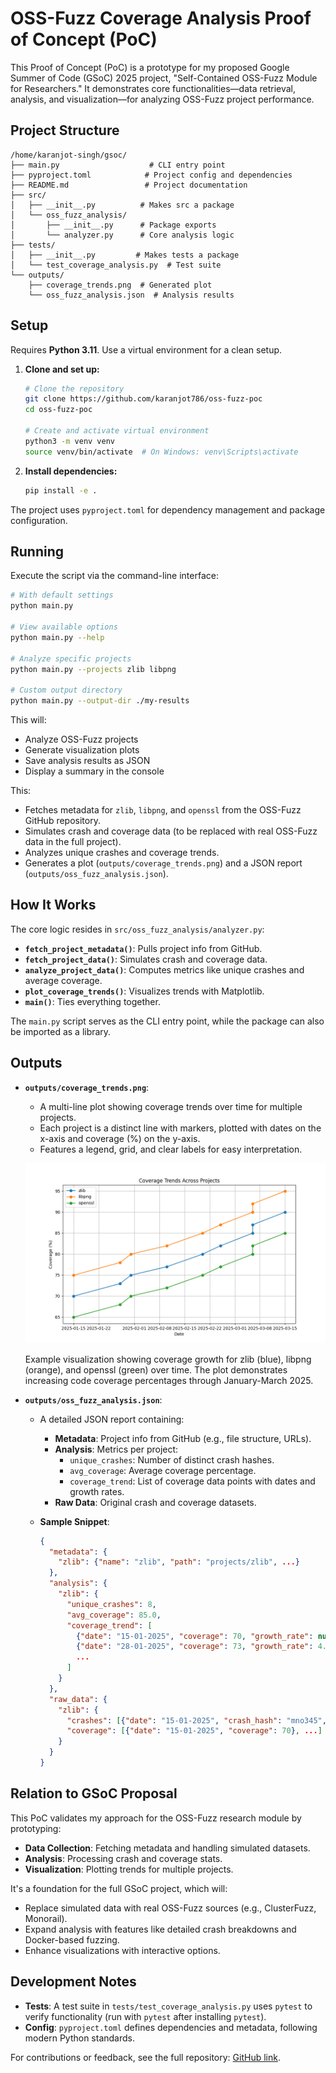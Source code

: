 # OSS-Fuzz Coverage Analysis Proof of Concept (PoC)

This Proof of Concept (PoC) is a prototype for my proposed Google Summer of Code (GSoC) 2025 project, "Self-Contained OSS-Fuzz Module for Researchers." It demonstrates core functionalities—data retrieval, analysis, and visualization—for analyzing OSS-Fuzz project performance.

## Project Structure

```
/home/karanjot-singh/gsoc/
├── main.py                    # CLI entry point
├── pyproject.toml            # Project config and dependencies
├── README.md                 # Project documentation
├── src/
│   ├── __init__.py          # Makes src a package
│   └── oss_fuzz_analysis/
│       ├── __init__.py      # Package exports
│       └── analyzer.py      # Core analysis logic
├── tests/
│   ├── __init__.py         # Makes tests a package
│   └── test_coverage_analysis.py  # Test suite
└── outputs/
    ├── coverage_trends.png  # Generated plot
    └── oss_fuzz_analysis.json  # Analysis results
```

## Setup

Requires **Python 3.11**. Use a virtual environment for a clean setup.

1. **Clone and set up:**
   ```bash
   # Clone the repository
   git clone https://github.com/karanjot786/oss-fuzz-poc
   cd oss-fuzz-poc

   # Create and activate virtual environment
   python3 -m venv venv
   source venv/bin/activate  # On Windows: venv\Scripts\activate
   ```

2. **Install dependencies:**
   ```bash
   pip install -e .
   ```

The project uses `pyproject.toml` for dependency management and package configuration.

## Running

Execute the script via the command-line interface:

```bash
# With default settings
python main.py

# View available options
python main.py --help

# Analyze specific projects
python main.py --projects zlib libpng

# Custom output directory
python main.py --output-dir ./my-results
```

This will:
- Analyze OSS-Fuzz projects
- Generate visualization plots
- Save analysis results as JSON
- Display a summary in the console

This:
- Fetches metadata for `zlib`, `libpng`, and `openssl` from the OSS-Fuzz GitHub repository.
- Simulates crash and coverage data (to be replaced with real OSS-Fuzz data in the full project).
- Analyzes unique crashes and coverage trends.
- Generates a plot (`outputs/coverage_trends.png`) and a JSON report (`outputs/oss_fuzz_analysis.json`).

## How It Works

The core logic resides in `src/oss_fuzz_analysis/analyzer.py`:
- **`fetch_project_metadata()`**: Pulls project info from GitHub.
- **`fetch_project_data()`**: Simulates crash and coverage data.
- **`analyze_project_data()`**: Computes metrics like unique crashes and average coverage.
- **`plot_coverage_trends()`**: Visualizes trends with Matplotlib.
- **`main()`**: Ties everything together.

The `main.py` script serves as the CLI entry point, while the package can also be imported as a library.

## Outputs

- **`outputs/coverage_trends.png`**:
   - A multi-line plot showing coverage trends over time for multiple projects.
   - Each project is a distinct line with markers, plotted with dates on the x-axis and coverage (%) on the y-axis.
   - Features a legend, grid, and clear labels for easy interpretation.

   ![Coverage Trends](outputs/coverage_trends.png)

   Example visualization showing coverage growth for zlib (blue), libpng (orange), and openssl (green) over time. The plot demonstrates increasing code coverage percentages through January-March 2025.

- **`outputs/oss_fuzz_analysis.json`**:
  - A detailed JSON report containing:
    - **Metadata**: Project info from GitHub (e.g., file structure, URLs).
    - **Analysis**: Metrics per project:
      - `unique_crashes`: Number of distinct crash hashes.
      - `avg_coverage`: Average coverage percentage.
      - `coverage_trend`: List of coverage data points with dates and growth rates.
    - **Raw Data**: Original crash and coverage datasets.

  - **Sample Snippet**:
    ```json
    {
      "metadata": {
        "zlib": {"name": "zlib", "path": "projects/zlib", ...}
      },
      "analysis": {
        "zlib": {
          "unique_crashes": 8,
          "avg_coverage": 85.0,
          "coverage_trend": [
            {"date": "15-01-2025", "coverage": 70, "growth_rate": null},
            {"date": "28-01-2025", "coverage": 73, "growth_rate": 4.29},
            ...
          ]
        }
      },
      "raw_data": {
        "zlib": {
          "crashes": [{"date": "15-01-2025", "crash_hash": "mno345", "type": "null-pointer"}, ...],
          "coverage": [{"date": "15-01-2025", "coverage": 70}, ...]
        }
      }
    }
    ```

## Relation to GSoC Proposal

This PoC validates my approach for the OSS-Fuzz research module by prototyping:
- **Data Collection**: Fetching metadata and handling simulated datasets.
- **Analysis**: Processing crash and coverage stats.
- **Visualization**: Plotting trends for multiple projects.

It's a foundation for the full GSoC project, which will:
- Replace simulated data with real OSS-Fuzz sources (e.g., ClusterFuzz, Monorail).
- Expand analysis with features like detailed crash breakdowns and Docker-based fuzzing.
- Enhance visualizations with interactive options.

## Development Notes

- **Tests**: A test suite in `tests/test_coverage_analysis.py` uses `pytest` to verify functionality (run with `pytest` after installing `pytest`).
- **Config**: `pyproject.toml` defines dependencies and metadata, following modern Python standards.

For contributions or feedback, see the full repository: [GitHub link](https://github.com/karanjot786/).

